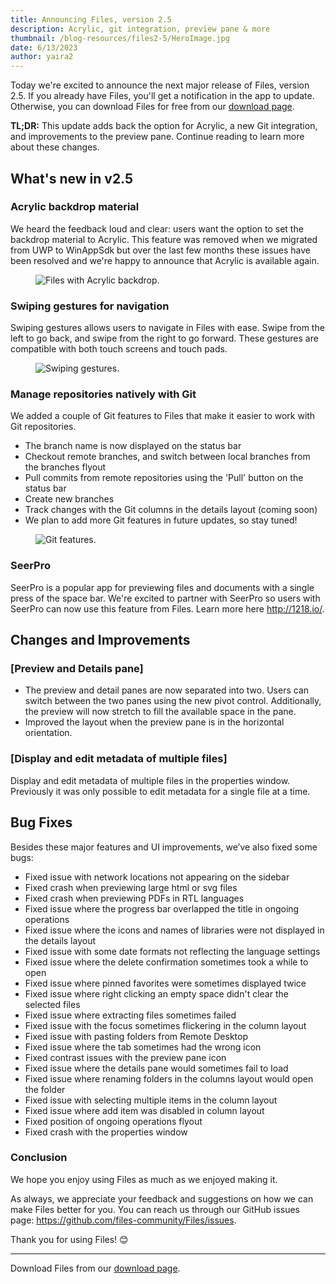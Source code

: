 ```yaml
---
title: Announcing Files, version 2.5
description: Acrylic, git integration, preview pane & more
thumbnail: /blog-resources/files2-5/HeroImage.jpg
date: 6/13/2023
author: yaira2
---
```


Today we're excited to announce the next major release of Files, version 2.5. If you already have Files, you'll get a notification in the app to update. Otherwise, you can download Files for free from our [download page](/download/).

**TL;DR:** This update adds back the option for Acrylic, a new Git integration, and improvements to the preview pane. Continue reading to learn more about these changes.

## What's new in v2.5

### Acrylic backdrop material

We heard the feedback loud and clear: users want the option to set the backdrop material to Acrylic. This feature was removed when we migrated from UWP to WinAppSdk but over the last few months these issues have been resolved and we're happy to announce that Acrylic is available again.

<figure>
    <img src="/blog-resources/files2-5/Acrylic.png" alt="Files with Acrylic backdrop." />
</figure>

### Swiping gestures for navigation

Swiping gestures allows users to navigate in Files with ease. Swipe from the left to go back, and swipe from the right to go forward. These gestures are compatible with both touch screens and touch pads.

<figure>
    <img src="/blog-resources/files2-5/SwipeGestures.gif" alt="Swiping gestures." />
</figure>

### Manage repositories natively with Git

We added a couple of Git features to Files that make it easier to work with Git repositories.

- The branch name is now displayed on the status bar
- Checkout remote branches, and switch between local branches from the branches flyout
- Pull commits from remote repositories using the 'Pull' button on the status bar
- Create new branches
- Track changes with the Git columns in the details layout (coming soon)
- We plan to add more Git features in future updates, so stay tuned!

<figure>
    <img src="/blog-resources/files2-5/GitFeatures.png" alt="Git features." />
</figure>

### SeerPro

SeerPro is a popular app for previewing files and documents with a single press of the space bar. We're excited to partner with SeerPro so users with SeerPro can now use this feature from Files. Learn more here http://1218.io/.

## Changes and Improvements

### [Preview and Details pane]

- The preview and detail panes are now separated into two. Users can switch between the two panes using the new pivot control. Additionally, the preview will now stretch to fill the available space in the pane.
- Improved the layout when the preview pane is in the horizontal orientation.

### [Display and edit metadata of multiple files]

Display and edit metadata of multiple files in the properties window. Previously it was only possible to edit metadata for a single file at a time.

## Bug Fixes

Besides these major features and UI improvements, we’ve also fixed some bugs:

- Fixed issue with network locations not appearing on the sidebar
- Fixed crash when previewing large html or svg files
- Fixed crash when previewing PDFs in RTL languages
- Fixed issue where the progress bar overlapped the title in ongoing operations
- Fixed issue where the icons and names of libraries were not displayed in the details layout
- Fixed issue with some date formats not reflecting the language settings
- Fixed issue where the delete confirmation sometimes took a while to open
- Fixed issue where pinned favorites were sometimes displayed twice
- Fixed issue where right clicking an empty space didn't clear the selected files
- Fixed issue where extracting files sometimes failed
- Fixed issue with the focus sometimes flickering in the column layout
- Fixed issue with pasting folders from Remote Desktop
- Fixed issue where the tab sometimes had the wrong icon
- Fixed contrast issues with the preview pane icon
- Fixed issue where the details pane would sometimes fail to load
- Fixed issue where renaming folders in the columns layout would open the folder
- Fixed issue with selecting multiple items in the column layout
- Fixed issue where add item was disabled in column layout
- Fixed position of ongoing operations flyout
- Fixed crash with the properties window

### Conclusion

We hope you enjoy using Files as much as we enjoyed making it.

As always, we appreciate your feedback and suggestions on how we can make Files better for you. You can reach us through our GitHub issues page: https://github.com/files-community/Files/issues.

Thank you for using Files! 😊

---

Download Files from our [download page](/download/).
